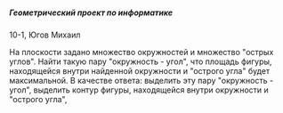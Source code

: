 ##### Геометрический проект по информатике 
10-1, Югов Михаил

На плоскости задано множество окружностей и множество "острых углов". Найти такую пару "окружность - угол", что площадь фигуры, находящейся внутри найденной окружности и "острого угла" будет максимальной. В качестве ответа: выделить эту пару "окружность - угол", выделить контур фигуры, находящейся внутри окружности и "острого угла",

